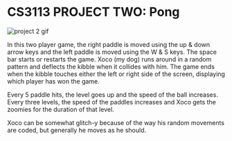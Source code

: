 # CS3113 PROJECT TWO: Pong
![project 2 gif](https://media.giphy.com/media/mUaGQn8PhsUYc9YR9P/giphy.gif)

In this two player game, the right paddle is moved using the up & down arrow keys
and the left paddle is moved using the W & S keys. The space bar starts or restarts 
the game. Xoco (my dog) runs around in a random pattern and deflects the kibble
when it collides with him. The game ends when the kibble touches either the left or
right side of the screen, displaying which player has won the game.

Every 5 paddle hits, the level goes up and the speed of the ball increases. Every three
levels, the speed of the paddles increases and Xoco gets the zoomies for the duration 
of that level.

Xoco can be somewhat glitch-y because of the way his random movements are coded,
but generally he moves as he should.

